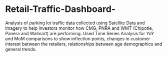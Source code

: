 # Retail-Traffic-Dashboard-
Analysis of parking lot traffic data collected using Satellite Data and Imagery to help investors monitor how CMG, PNRA and WMT (Chipotle, Panera and Walmart) are performing. Used Time Series Analysis for YoY and MoM comparisons to show inflection points, changes in customer interest between the retailers, relationships between age demographics and general trends.  
